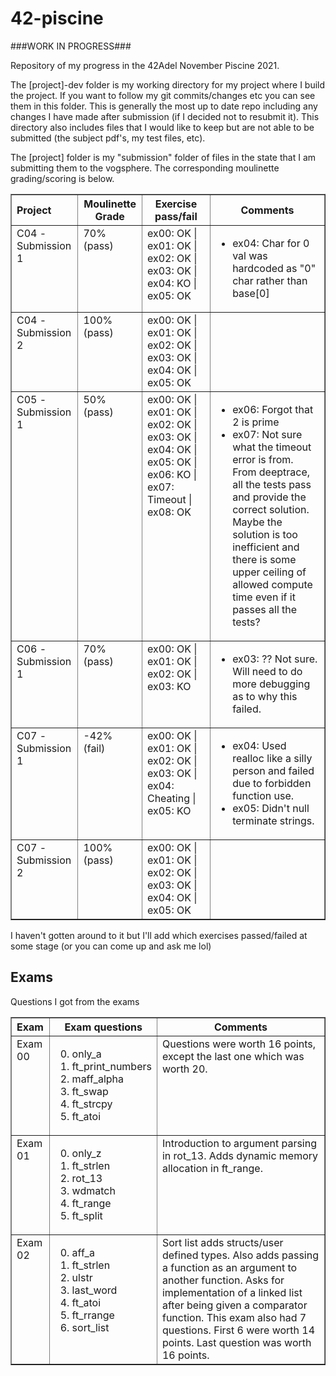 # 42-piscine

###WORK IN PROGRESS###

Repository of my progress in the 42Adel November Piscine 2021.

The [project]-dev folder is my working directory for my project where I build the project. If you want to follow my git commits/changes etc you can see them in this folder. This is generally the most up to date repo including any changes I have made after submission (if I decided not to resubmit it). This directory also includes files that I would like to keep but are not able to be submitted (the subject pdf's, my test files, etc).

The [project] folder is my "submission" folder of files in the state that I am submitting them to the vogsphere. The corresponding moulinette grading/scoring is below.

<table border = "1" cellpadding = "4" cellspacing = "0">
<thead><tr>
<th align = "left">Project</th>
<th>Moulinette Grade</th>
<th>Exercise pass/fail</th>
<th>Comments</th></th>
</tr></thead>
<tbody>

<tr valign = "top">
<td>C04 - Submission 1</td>
<td>70% (pass)</td>
<td>ex00: OK | ex01: OK | ex02: OK | ex03: OK | ex04: KO | ex05: OK</td>
<td>
    <ul>
        <li>ex04: Char for 0 val was hardcoded as "0" char rather than base[0]</li>
    </ul>
</td>
</tr>

<tr valign = "top">
<td>C04 - Submission 2</td>
<td>100% (pass)</td>
<td>ex00: OK | ex01: OK | ex02: OK | ex03: OK | ex04: OK | ex05: OK</td>
<td></td>
</tr>

<tr valign = "top">
<td>C05 - Submission 1</td>
<td>50% (pass)</td>
<td>ex00: OK | ex01: OK | ex02: OK | ex03: OK | ex04: OK | ex05: OK | ex06: KO | ex07: Timeout | ex08: OK</td>
<td>
    <ul>
        <li>ex06: Forgot that 2 is prime</li>
        <li>ex07: Not sure what the timeout error is from. From deeptrace, all the tests pass and provide the correct solution. Maybe the solution is too inefficient and there is some upper ceiling of allowed compute time even if it passes all the tests?</li>
    </ul>
</td>
</tr>

<tr valign = "top">
<td>C06 - Submission 1</td>
<td>70% (pass)</td>
<td>ex00: OK | ex01: OK | ex02: OK | ex03: KO</td>
<td>
    <ul>
        <li>ex03: ?? Not sure. Will need to do more debugging as to why this failed.</li>
    </ul>
</td>
</tr>

<tr valign = "top">
<td>C07 - Submission 1</td>
<td>-42% (fail)</td>
<td>ex00: OK | ex01: OK | ex02: OK | ex03: OK | ex04: Cheating | ex05: KO</td>
<td>
    <ul>
        <li>ex04: Used realloc like a silly person and failed due to forbidden function use.</li>
        <li>ex05: Didn't null terminate strings.</li>
    </ul>
</td>
</tr>

<tr valign = "top">
<td>C07 - Submission 2</td>
<td>100% (pass)</td>
<td>ex00: OK | ex01: OK | ex02: OK | ex03: OK | ex04: OK | ex05: OK</td>
<td></td>
</tr>

</tbody>
</tbody>
</table>

I haven't gotten around to it but I'll add which exercises passed/failed at some stage (or you can come up and ask me lol)

## Exams
Questions I got from the exams

<table border = "1" cellpadding = "4" cellspacing = "0">
<thead><tr>
<th align = "left">Exam</th>
<th>Exam questions</th>
<th>Comments</th></th>
</tr></thead>
<tbody>

<tr valign = "top">
<td>Exam 00</td>
<td>
    <ol start="0">
        <li>only_a</li>
        <li>ft_print_numbers</li>
        <li>maff_alpha</li>
        <li>ft_swap</li>
        <li>ft_strcpy</li>
        <li>ft_atoi</li>
    </ol>
</td>
<td>Questions were worth 16 points, except the last one which was worth 20.</td>
</tr>

<tr valign = "top">
<td>Exam 01</td>
<td>
    <ol start="0">
        <li>only_z</li>
        <li>ft_strlen</li>
        <li>rot_13</li>
        <li>wdmatch</li>
        <li>ft_range</li>
        <li>ft_split</li>
    </ol>
</td>
<td>Introduction to argument parsing in rot_13. Adds dynamic memory allocation in ft_range.</td>
</tr>

<tr valign = "top">
<td>Exam 02</td>
<td>
    <ol start="0">
        <li>aff_a</li>
        <li>ft_strlen</li>
        <li>ulstr</li>
        <li>last_word</li>
        <li>ft_atoi</li>
        <li>ft_rrange</li>
        <li>sort_list</li>
    </ol>
</td>
<td>Sort list adds structs/user defined types. Also adds passing a function as an argument to another function. Asks for implementation of a linked list after being given a comparator function. This exam also had 7 questions. First 6 were worth 14 points. Last question was worth 16 points.</td>
</tr>

</tbody>
</tbody>
</table>

